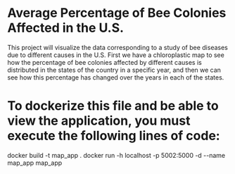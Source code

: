 # Average Percentage of Bee Colonies Affected in the U.S.

This project will visualize the data corresponding to a study of bee diseases due to different causes in the U.S. First we have a chloroplastic map to see how the percentage of bee colonies affected by different causes is distributed in the states of the country in a specific year, and then we can see how this percentage has changed over the years in each of the states.

# To dockerize this file and be able to view the application, you must execute the following lines of code:

docker build -t map_app .
docker run -h localhost -p 5002:5000 -d --name map_app map_app